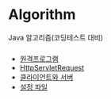 # Algorithm
Java 알고리즘(코딩테스트 대비)

### 
<ul>
  <li>
  <a href="https://github.com/odong2/TIL/blob/main/Spring/%EC%9B%90%EA%B2%A9%ED%94%84%EB%A1%9C%EA%B7%B8%EB%9E%A8%20%EC%8B%A4%ED%96%89.md">
  원격프로그램<a/>
  </li>
  <li>
  <a href="https://github.com/odong2/TIL/blob/main/Spring/HttpServletRequest.md">HttpServletRequest</a>
  </li>
  <li>
   <a href="https://github.com/odong2/TIL/blob/main/Spring/%ED%81%B4%EB%9D%BC%EC%9D%B4%EC%96%B8%ED%8A%B8%EC%99%80%20%EC%84%9C%EB%B2%84.md">
   클라이언트와 서버
    </a>
  </li>
   <li>
   <a href="https://github.com/odong2/TIL/blob/main/Spring/%EC%84%A4%EC%A0%95%ED%8C%8C%EC%9D%BC.md">설정 파일</a>
  </li>
</ul>
